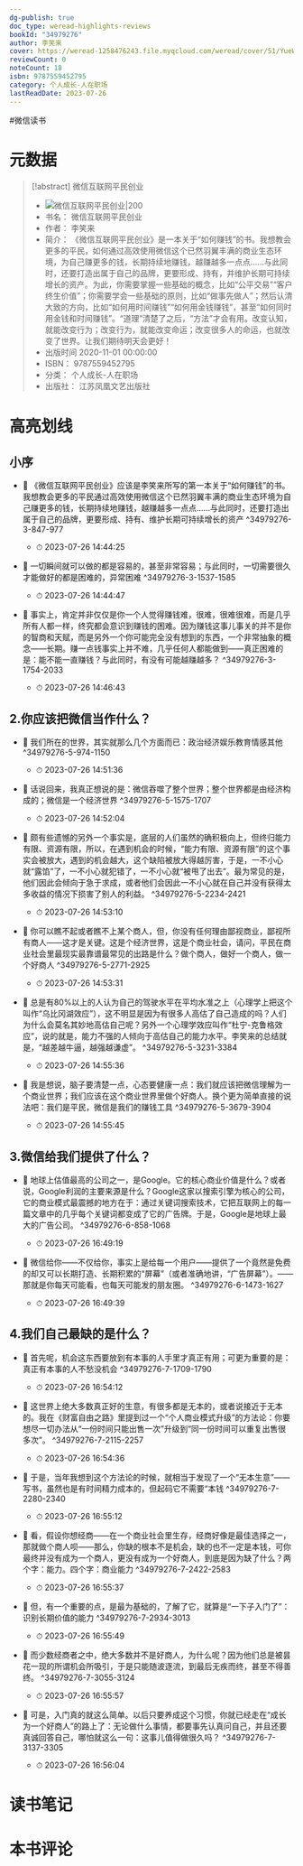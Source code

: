 ```yaml
---
dg-publish: true
doc_type: weread-highlights-reviews
bookId: "34979276"
author: 李笑来
cover: https://weread-1258476243.file.myqcloud.com/weread/cover/51/YueWen_34979276/t7_YueWen_34979276.jpg
reviewCount: 0
noteCount: 18
isbn: 9787559452795
category: 个人成长-人在职场
lastReadDate: 2023-07-26
---
```

#微信读书

# 元数据
> [!abstract] 微信互联网平民创业
> - ![ 微信互联网平民创业|200](https://weread-1258476243.file.myqcloud.com/weread/cover/51/YueWen_34979276/t7_YueWen_34979276.jpg)
> - 书名： 微信互联网平民创业
> - 作者： 李笑来
> - 简介： 《微信互联网平民创业》是一本关于“如何赚钱”的书。我想教会更多的平民，如何通过高效使用微信这个已然羽翼丰满的商业生态环境，为自己赚更多的钱，长期持续地赚钱，越赚越多一点点……与此同时，还要打造出属于自己的品牌，更要形成、持有，并维护长期可持续增长的资产。为此，你需要掌握一些基础的概念，比如“公平交易”“客户终生价值”；你需要学会一些基础的原则，比如“做事先做人”；然后认清大致的方向，比如“如何用时间赚钱”“如何用金钱赚钱”，甚至“如何同时用金钱和时间赚钱”。“道理”清楚了之后，“方法”才会有用。改变认知，就能改变行为；改变行为，就能改变命运；改变很多人的命运，也就改变了世界。让我们期待明天会更好！
> - 出版时间 2020-11-01 00:00:00
> - ISBN： 9787559452795
> - 分类： 个人成长-人在职场
> - 出版社： 江苏凤凰文艺出版社

# 高亮划线

## 小序


- 📌 《微信互联网平民创业》应该是李笑来所写的第一本关于“如何赚钱”的书。我想教会更多的平民通过高效使用微信这个已然羽翼丰满的商业生态环境为自己赚更多的钱，长期持续地赚钱，越赚越多一点点……与此同时，还要打造出属于自己的品牌，更要形成、持有、维护长期可持续增长的资产 ^34979276-3-847-977
    - ⏱ 2023-07-26 14:44:25 

- 📌 一切瞬间就可以做的都是容易的，甚至非常容易；与此同时，一切需要很久才能做好的都是困难的，异常困难 ^34979276-3-1537-1585
    - ⏱ 2023-07-26 14:44:47 

- 📌 事实上，肯定并非仅仅是你一个人觉得赚钱难，很难，很难很难，而是几乎所有人都一样，终究都会意识到赚钱的困难。因为赚钱这事儿事关的并不是你的智商和天赋，而是另外一个你可能完全没有想到的东西，一个非常抽象的概念——长期。赚一点钱事实上并不难，几乎任何人都能做到——真正困难的是：能不能一直赚钱？与此同时，有没有可能越赚越多？ ^34979276-3-1754-2033
    - ⏱ 2023-07-26 14:46:43 
## 2.你应该把微信当作什么？


- 📌 我们所在的世界，其实就那么几个方面而已：政治经济娱乐教育情感其他 ^34979276-5-974-1150
    - ⏱ 2023-07-26 14:51:36 

- 📌 话说回来，我真正想说的是：微信吞噬了整个世界；整个世界都是由经济构成的；微信是一个经济世界 ^34979276-5-1575-1707
    - ⏱ 2023-07-26 14:52:04 

- 📌 颇有些遗憾的另外一个事实是，底层的人们虽然的确积极向上，但终归能力有限、资源有限，所以，在遇到机会的时候，“能力有限、资源有限”的这个事实会被放大，遇到的机会越大，这个缺陷被放大得越厉害，于是，一不小心就“露馅”了，一不小心就犯错了，一不小心就“被甩了出去”。最为常见的是，他们因此会倾向于急于求成，或者他们会因此一不小心就在自己并没有获得太多收益的情况下损害了别人的利益。 ^34979276-5-2234-2421
    - ⏱ 2023-07-26 14:53:10 

- 📌 你可以瞧不起或者瞧不上某个商人，但，你没有任何理由鄙视商业，鄙视所有商人——这才是关键。这是个经济世界，这是个商业社会，请问，平民在商业社会里最现实最靠谱最常见的出路是什么？做个商人，做好一个商人，做一个好商人 ^34979276-5-2771-2925
    - ⏱ 2023-07-26 14:53:31 

- 📌 总是有80%以上的人认为自己的驾驶水平在平均水准之上（心理学上把这个叫作“乌比冈湖效应”），这不明显是因为有很多人高估了自己造成的吗？人们为什么会莫名其妙地高估自己呢？另外一个心理学效应叫作“杜宁-克鲁格效应”，说的就是，能力不强的人倾向于高估自己的能力水平。李笑来的总结就是，“越差越牛逼，越强越谦虚”。 ^34979276-5-3231-3384
    - ⏱ 2023-07-26 14:55:36 

- 📌 我是想说，脑子要清楚一点，心态要健康一点：我们就应该把微信理解为一个商业世界；我们应该在这个商业世界里做个好商人。换个更为简单直接的说法吧：我们是平民，微信是我们的赚钱工具 ^34979276-5-3679-3904
    - ⏱ 2023-07-26 14:55:45 
## 3.微信给我们提供了什么？


- 📌 地球上估值最高的公司之一，是Google。它的核心商业价值是什么？或者说，Google利润的主要来源是什么？Google这家以搜索引擎为核心的公司，它的商业模式最震撼的地方在于：通过关键词搜索技术，它把互联网上的每一篇文章中的几乎每个关键词都变成了它的广告牌。于是，Google是地球上最大的广告公司。 ^34979276-6-858-1068
    - ⏱ 2023-07-26 16:49:19 

- 📌 微信给你——不仅给你，事实上是给每一个用户——提供了一个竟然是免费的却又可以长期打造、长期积累的“屏幕”（或者准确地讲，“广告屏幕”）。——那就是你每天可能看，也每天可能发的朋友圈。 ^34979276-6-1473-1627
    - ⏱ 2023-07-26 16:49:39 
## 4.我们自己最缺的是什么？


- 📌 首先呢，机会这东西要放到有本事的人手里才真正有用；可更为重要的是：真正有本事的人不愁没机会 ^34979276-7-1709-1790
    - ⏱ 2023-07-26 16:54:12 

- 📌 这世界上绝大多数真正好的生意，有很多都是无本的，或者说接近于无本的。我在《财富自由之路》里提到过一个“个人商业模式升级”的方法论：你要想尽一切办法从“一份时间只能出售一次”升级到“同一份时间可以重复出售很多次”。 ^34979276-7-2115-2257
    - ⏱ 2023-07-26 16:54:36 

- 📌 于是，当年我想到这个方法论的时候，就相当于发现了一个“无本生意”——写书，虽然也是有时间精力成本的，但起码它不需要“本钱 ^34979276-7-2280-2340
    - ⏱ 2023-07-26 16:55:12 

- 📌 看，假设你想经商——在一个商业社会里生存，经商好像是最佳选择之一，那就做个商人呗——那么，你缺的根本不是机会，缺的也不一定是本钱，可你最终并没有成为一个商人，更没有成为一个好商人，到底是因为缺了什么？两个字：能力。四个字：商业能力 ^34979276-7-2422-2583
    - ⏱ 2023-07-26 16:55:37 

- 📌 但，有一个重要的点，是最为基础的，了解了它，就算是“一下子入门了”：识别长期价值的能力 ^34979276-7-2934-3013
    - ⏱ 2023-07-26 16:55:49 

- 📌 而少数经商者之中，绝大多数并不是好商人，为什么呢？因为他们总是被昙花一现的所谓机会所吸引，于是只能随波逐流，到最后无疾而终，甚至不得善终。 ^34979276-7-3055-3124
    - ⏱ 2023-07-26 16:55:57 

- 📌 可是，入门真的就这么简单。以后只要养成这个习惯，你就已经走在“成长为一个好商人”的路上了：无论做什么事情，都要事先认真问自己，并且还要真诚回答自己，哪怕就这么一句：这事儿值得做很久吗？ ^34979276-7-3137-3305
    - ⏱ 2023-07-26 16:56:04 
# 读书笔记

# 本书评论
